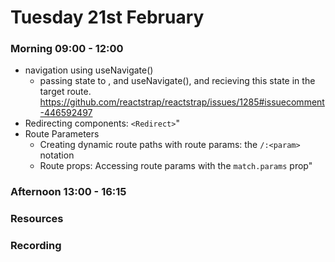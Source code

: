 # Tuesday 21st February

### Morning 09:00 - 12:00
	
- navigation using useNavigate()
  - passing state to <Link>, <NavLink> and useNavigate(), and recieving this state in the target route.
  https://github.com/reactstrap/reactstrap/issues/1285#issuecomment-446592497
- Redirecting components: `<Redirect>`"
- Route Parameters
	- Creating dynamic route paths with route params: the `/:<param>` notation
	- Route props: Accessing route params with the `match.params` prop"

### Afternoon 13:00 - 16:15



### Resources



### Recording
